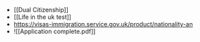 - [[Dual Citizenship]]
- [[Life in the uk test]]
- https://visas-immigration.service.gov.uk/product/nationality-an
- ![[Application complete.pdf]]

